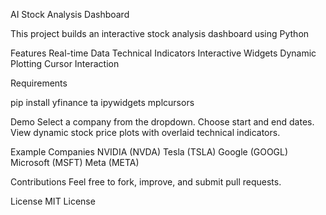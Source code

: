 
AI Stock Analysis Dashboard


This project builds an interactive stock analysis dashboard using Python 

Features
Real-time Data
Technical Indicators
Interactive Widgets
Dynamic Plotting
Cursor Interaction


Requirements

pip install yfinance ta ipywidgets mplcursors


Demo
Select a company from the dropdown.
Choose start and end dates.
View dynamic stock price plots with overlaid technical indicators.


Example Companies
NVIDIA (NVDA)
Tesla (TSLA)
Google (GOOGL)
Microsoft (MSFT)
Meta (META)


Contributions
Feel free to fork, improve, and submit pull requests.


License
MIT License





